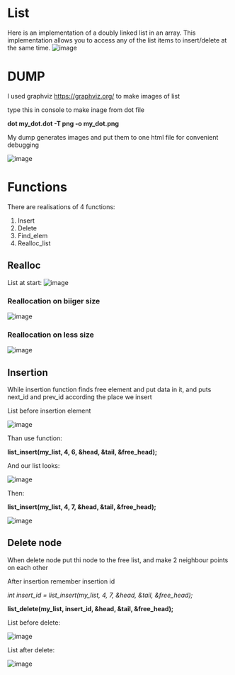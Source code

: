 # List
Here is an implementation of a doubly linked list in an array. This implementation allows you to access any of the list items to insert/delete at the same time.
![image](https://github.com/CiberMonah/List/assets/142305833/ba35c3fd-2539-4aaf-8cbf-f70e798d76bc)

# DUMP

I used graphviz  https://graphviz.org/ to make images of list

type this in console to make inage from dot file

**dot my_dot.dot -T png -o my_dot.png**

My dump generates images and put them to one html file for convenient debugging

![image](https://github.com/CiberMonah/List/assets/142305833/1a62a9c6-d0fe-4890-ae35-59cef0526dee)

# Functions

There are realisations of 4 functions:
1. Insert
2. Delete
3. Find_elem
4. Realloc_list

## Realloc
List at start:
![image](https://github.com/CiberMonah/List/assets/142305833/eb95f45c-5bb6-43c3-9adf-4385b3a4beee)
### Reallocation on biiger size
![image](https://github.com/CiberMonah/List/assets/142305833/c72d4fb1-5e75-46de-97b5-98f627ba87c9)
### Reallocation on less size
![image](https://github.com/CiberMonah/List/assets/142305833/a6b1f26c-9434-4189-ba0d-c602d1c1192c)

## Insertion
While insertion function finds free element and put data in it, and puts next_id and prev_id according the place we insert

List before insertion element

![image](https://github.com/CiberMonah/List/assets/142305833/4f6927c8-af43-440a-8d36-1a3be8b82e1c)

Than use function:

**list_insert(my_list, 4, 6, &head, &tail, &free_head);**

And our list looks:

![image](https://github.com/CiberMonah/List/assets/142305833/266288ea-46eb-440d-9f83-e74ed3520c98)

Then:

**list_insert(my_list, 4, 7, &head, &tail, &free_head);**

![image](https://github.com/CiberMonah/List/assets/142305833/56ba7783-385a-41f3-9a35-15caafc71183)

## Delete node
When delete node put thi node to the free list, and make 2 neighbour points on each other

After insertion remember insertion id

*int insert_id = list_insert(my_list, 4, 7, &head, &tail, &free_head);*

**list_delete(my_list, insert_id, &head, &tail, &free_head);**

List before delete:

![image](https://github.com/CiberMonah/List/assets/142305833/baba560f-645b-4847-a930-73edfe72e297)

List after delete:

![image](https://github.com/CiberMonah/List/assets/142305833/74e950ab-234a-4211-99ae-1999c2197884)

